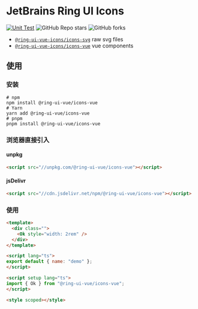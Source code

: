 # JetBrains Ring UI Icons

[![Unit Test](https://github.com/xbmlz/ring-ui-vue-icons/actions/workflows/unit-test.yml/badge.svg)](https://github.com/xbmlz/ring-ui-vue-icons/actions/workflows/unit-test.yml)
![GitHub Repo stars](https://img.shields.io/github/stars/xbmlz/ring-ui-vue-icons?style=social)
![GitHub forks](https://img.shields.io/github/forks/xbmlz/ring-ui-vue-icons?style=social)


- [`@ring-ui-vue-icons/icons-svg`](https://www.npmjs.com/package/@ring-ui-vue-icons/icons-svg) raw svg files
- [`@ring-ui-vue-icons/icons-vue`](https://www.npmjs.com/package/@ring-ui-vue-icons/icons-vue) vue components

## 使用

### 安装

```
# npm
npm install @ring-ui-vue/icons-vue
# Yarn
yarn add @ring-ui-vue/icons-vue
# pnpm
pnpm install @ring-ui-vue/icons-vue
```

### 浏览器直接引入

#### unpkg

```html
<script src="//unpkg.com/@ring-ui-vue/icons-vue"></script>
```
#### jsDelivr

```html
<script src="//cdn.jsdelivr.net/npm/@ring-ui-vue/icons-vue"></script>
```
### 使用

```html
<template>
  <div class="">
    <Ok style="width: 2rem" />
  </div>
</template>

<script lang="ts">
export default { name: "demo" };
</script>

<script setup lang="ts">
import { Ok } from "@ring-ui-vue/icons-vue";
</script>

<style scoped></style>

```
